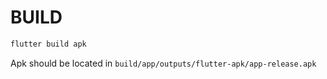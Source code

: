 # BUILD

```sh
flutter build apk
```

Apk should be located in `build/app/outputs/flutter-apk/app-release.apk`